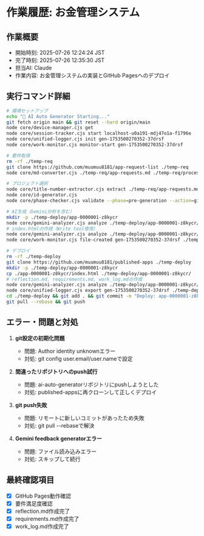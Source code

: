 # 作業履歴: お金管理システム

## 作業概要
- 開始時刻: 2025-07-26 12:24:24 JST
- 完了時刻: 2025-07-26 12:35:30 JST
- 担当AI: Claude
- 作業内容: お金管理システムの実装とGitHub Pagesへのデプロイ

## 実行コマンド詳細
```bash
# 環境セットアップ
echo "🚀 AI Auto Generator Starting..."
git fetch origin main && git reset --hard origin/main
node core/device-manager.cjs get
node core/session-tracker.cjs start localhost-u0a191-mdj47o1a-f1796e
node core/unified-logger.cjs init gen-1753500270352-37drsf
node core/work-monitor.cjs monitor-start gen-1753500270352-37drsf

# 要件取得
rm -rf ./temp-req
git clone https://github.com/muumuu8181/app-request-list ./temp-req
node core/md-converter.cjs ./temp-req/app-requests.md ./temp-req/processed.json

# プロジェクト選択
node core/title-number-extractor.cjs extract ./temp-req/app-requests.md
node core/id-generator.cjs
node core/phase-checker.cjs validate --phase=pre-generation --action=git_upload --app-id=app-0000001-z8kycr

# AI生成（Gemini分析を含む）
mkdir -p ./temp-deploy/app-0000001-z8kycr
node core/gemini-analyzer.cjs analyze ./temp-deploy/app-0000001-z8kycr/ initial gen-1753500270352-37drsf
# index.htmlの作成（Write tool使用）
node core/gemini-analyzer.cjs analyze ./temp-deploy/app-0000001-z8kycr/ mid gen-1753500270352-37drsf
node core/work-monitor.cjs file-created gen-1753500270352-37drsf ./temp-deploy/app-0000001-z8kycr/index.html

# デプロイ
rm -rf ./temp-deploy
git clone https://github.com/muumuu8181/published-apps ./temp-deploy
mkdir -p ./temp-deploy/app-0000001-z8kycr
cp ./app-0000001-z8kycr/index.html ./temp-deploy/app-0000001-z8kycr/
# reflection.md, requirements.md, work_log.mdの作成
node core/gemini-analyzer.cjs analyze ./temp-deploy/app-0000001-z8kycr/ final gen-1753500270352-37drsf
node core/unified-logger.cjs export gen-1753500270352-37drsf ./temp-deploy/app-0000001-z8kycr/
cd ./temp-deploy && git add . && git commit -m "Deploy: app-0000001-z8kycr with reflection and session log"
git pull --rebase && git push
```

## エラー・問題と対処
1. **git設定の初期化問題**
   - 問題: Author identity unknownエラー
   - 対処: git config user.email/user.nameで設定

2. **間違ったリポジトリへのpush試行**
   - 問題: ai-auto-generatorリポジトリにpushしようとした
   - 対処: published-appsに再クローンして正しくデプロイ

3. **git push失敗**
   - 問題: リモートに新しいコミットがあったため失敗
   - 対処: git pull --rebaseで解決

4. **Gemini feedback generatorエラー**
   - 問題: ファイル読み込みエラー
   - 対処: スキップして続行

## 最終確認項目
- [x] GitHub Pages動作確認
- [x] 要件満足度確認
- [x] reflection.md作成完了
- [x] requirements.md作成完了
- [x] work_log.md作成完了